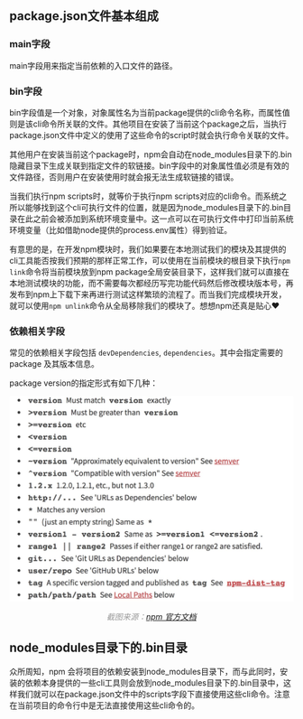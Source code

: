 ## package.json文件基本组成

### main字段

main字段用来指定当前依赖的入口文件的路径。

### bin字段

bin字段值是一个对象，对象属性名为当前package提供的cli命令名称，而属性值则是该cli命令所关联的文件。其他项目在安装了当前这个package之后，当执行package.json文件中定义的使用了这些命令的script时就会执行命令关联的文件。

其他用户在安装当前这个package时，npm会自动在node_modules目录下的.bin隐藏目录下生成关联到指定文件的软链接。bin字段中的对象属性值必须是有效的文件路径，否则用户在安装使用时就会报无法生成软链接的错误。

当我们执行npm scripts时，就等价于执行npm scripts对应的cli命令。而系统之所以能够找到这个cli可执行文件的位置，就是因为node_modules目录下的.bin目录在此之前会被添加到系统环境变量中。这一点可以在可执行文件中打印当前系统环境变量（比如借助node提供的process.env属性）得到验证。

有意思的是，在开发npm模块时，我们如果要在本地测试我们的模块及其提供的cli工具能否按我们预期的那样正常工作，可以使用在当前模块的根目录下执行`npm link`命令将当前模块放到npm package全局安装目录下，这样我们就可以直接在本地测试模块的功能，而不需要每次都经历写完功能代码然后修改模块版本号，再发布到npm上下载下来再进行测试这样繁琐的流程了。而当我们完成模块开发，就可以使用`npm unlink`命令从全局移除我们的模块了。想想npm还真是贴心❤️

### 依赖相关字段

常见的依赖相关字段包括 `devDependencies`, `dependencies`。其中会指定需要的 package 及其版本信息。

package version的指定形式有如下几种：

![](../static/package-versions.jpg)

<p style="color: #999;text-align:center;"><i>截图来源：<a href="https://docs.npmjs.com/files/package.json#dependencies">npm 官方文档</a></i></p>



## node_modules目录下的.bin目录

众所周知，npm 会将项目的依赖安装到node_modules目录下，而与此同时，安装的依赖本身提供的一些cli工具则会放到node_modules目录下的.bin目录中，这样我们就可以在package.json文件中的scripts字段下直接使用这些cli命令。注意在当前项目的命令行中是无法直接使用这些cli命令的。